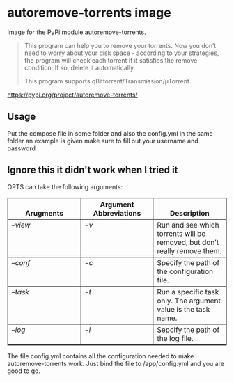 # autoremove-torrents image

Image for the PyPi module autoremove-torrents. 



> This program can help you to remove your torrents. Now you don’t need
> to worry about your disk space - according to your strategies, the
> program will check each torrent if it satisfies the remove condition;
> If so, delete it automatically.
> 
> This program supports qBittorrent/Transmission/μTorrent.

https://pypi.org/project/autoremove-torrents/

## Usage
Put the compose file in some folder and also the config.yml in the same folder an example is given make sure to fill out your username and password


## Ignore this it didn't work when I tried it
OPTS can take the following arguments:
<table border="1" class="docutils">
<colgroup>
<col width="33%">
<col width="33%">
<col width="33%">
</colgroup>
<thead valign="bottom">
<tr class="row-odd"><th class="head">Arugments</th>
<th class="head">Argument Abbreviations</th>
<th class="head">Description</th>
</tr>
</thead>
<tbody valign="top">
<tr class="row-even"><td><cite>–view</cite></td>
<td><cite>-v</cite></td>
<td>Run and see which torrents will be removed, but don’t really remove them.</td>
</tr>
<tr class="row-odd"><td><cite>–conf</cite></td>
<td><cite>-c</cite></td>
<td>Specify the path of the configuration file.</td>
</tr>
<tr class="row-even"><td><cite>–task</cite></td>
<td><cite>-t</cite></td>
<td>Run a specific task only. The argument value is the task name.</td>
</tr>
<tr class="row-odd"><td><cite>–log</cite></td>
<td><cite>-l</cite></td>
<td>Sepcify the path of the log file.</td>
</tr>
</tbody>
</table>

The file config.yml contains all the configuration needed to make autoremove-torrents work. Just bind the file to /app/config.yml and you are good to go.
